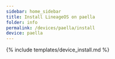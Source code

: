 ```yaml
---
sidebar: home_sidebar
title: Install LineageOS on paella
folder: info
permalink: /devices/paella/install
device: paella
---
```

{% include templates/device_install.md %}
